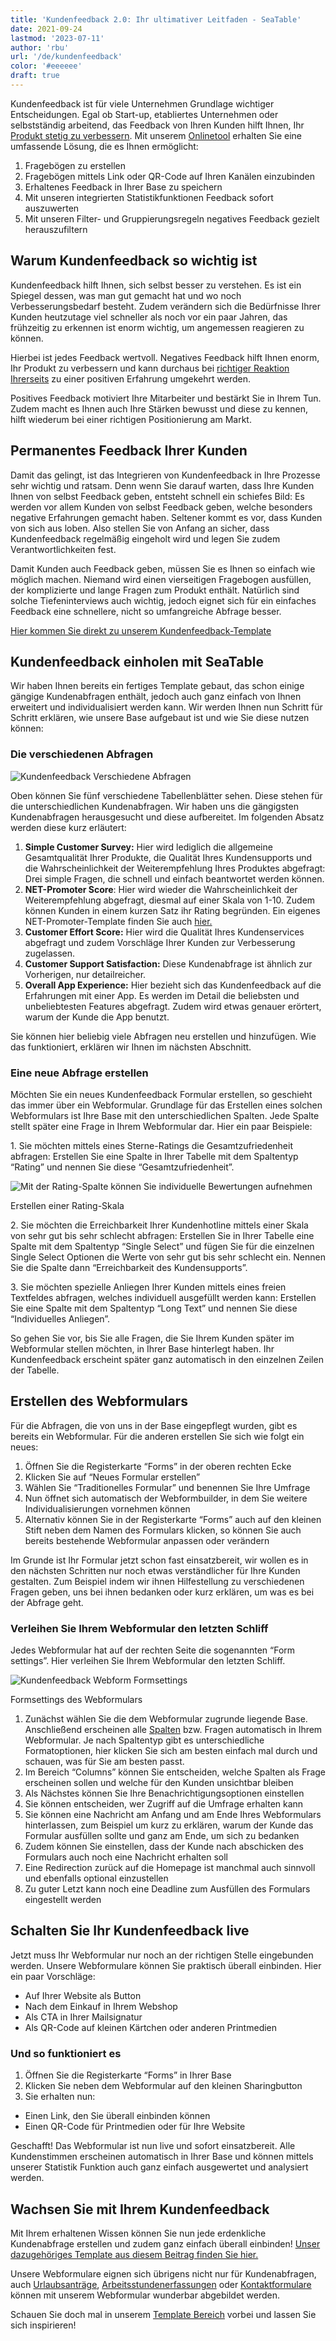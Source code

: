 ```yaml
---
title: 'Kundenfeedback 2.0: Ihr ultimativer Leitfaden - SeaTable'
date: 2021-09-24
lastmod: '2023-07-11'
author: 'rbu'
url: '/de/kundenfeedback'
color: '#eeeeee'
draft: true
---
```


Kundenfeedback ist für viele Unternehmen Grundlage wichtiger Entscheidungen. Egal ob Start-up, etabliertes Unternehmen oder selbstständig arbeitend, das Feedback von Ihren Kunden hilft Ihnen, Ihr [Produkt stetig zu verbessern](https://blog.ekomi.com/2019/10/24/6-schritte-zum-business-wachstum-durch-kundenfeedback/). Mit unserem [Onlinetool](https://seatable.io/vorlage/ku9n1tyosmmho-8trn7rdg/) erhalten Sie eine umfassende Lösung, die es Ihnen ermöglicht:

1. Fragebögen zu erstellen
2. Fragebögen mittels Link oder QR-Code auf Ihren Kanälen einzubinden
3. Erhaltenes Feedback in Ihrer Base zu speichern
4. Mit unseren integrierten Statistikfunktionen Feedback sofort auszuwerten
5. Mit unseren Filter- und Gruppierungsregeln negatives Feedback gezielt herauszufiltern

## Warum Kundenfeedback so wichtig ist

Kundenfeedback hilft Ihnen, sich selbst besser zu verstehen. Es ist ein Spiegel dessen, was man gut gemacht hat und wo noch Verbesserungsbedarf besteht. Zudem verändern sich die Bedürfnisse Ihrer Kunden heutzutage viel schneller als noch vor ein paar Jahren, das frühzeitig zu erkennen ist enorm wichtig, um angemessen reagieren zu können.

Hierbei ist jedes Feedback wertvoll. Negatives Feedback hilft Ihnen enorm, Ihr Produkt zu verbessern und kann durchaus bei [richtiger Reaktion Ihrerseits](https://seatable.io/negatives-kundenfeedback/) zu einer positiven Erfahrung umgekehrt werden.

Positives Feedback motiviert Ihre Mitarbeiter und bestärkt Sie in Ihrem Tun. Zudem macht es Ihnen auch Ihre Stärken bewusst und diese zu kennen, hilft wiederum bei einer richtigen Positionierung am Markt.

## Permanentes Feedback Ihrer Kunden

Damit das gelingt, ist das Integrieren von Kundenfeedback in Ihre Prozesse sehr wichtig und ratsam. Denn wenn Sie darauf warten, dass Ihre Kunden Ihnen von selbst Feedback geben, entsteht schnell ein schiefes Bild: Es werden vor allem Kunden von selbst Feedback geben, welche besonders negative Erfahrungen gemacht haben. Seltener kommt es vor, dass Kunden von sich aus loben. Also stellen Sie von Anfang an sicher, dass Kundenfeedback regelmäßig eingeholt wird und legen Sie zudem Verantwortlichkeiten fest.

Damit Kunden auch Feedback geben, müssen Sie es Ihnen so einfach wie möglich machen. Niemand wird einen vierseitigen Fragebogen ausfüllen, der komplizierte und lange Fragen zum Produkt enthält. Natürlich sind solche Tiefeninterviews auch wichtig, jedoch eignet sich für ein einfaches Feedback eine schnellere, nicht so umfangreiche Abfrage besser.

[Hier kommen Sie direkt zu unserem Kundenfeedback-Template](https://seatable.io/vorlage/ku9n1tyosmmho-8trn7rdg/)

## Kundenfeedback einholen mit SeaTable

Wir haben Ihnen bereits ein fertiges Template gebaut, das schon einige gängige Kundenabfragen enthält, jedoch auch ganz einfach von Ihnen erweitert und individualisiert werden kann. Wir werden Ihnen nun Schritt für Schritt erklären, wie unsere Base aufgebaut ist und wie Sie diese nutzen können:

### Die verschiedenen Abfragen

![Kundenfeedback Verschiedene Abfragen ](https://seatable.de/wp-content/uploads/2021/09/Bildschirmfoto-2021-09-22-um-11.07.11.png)

Oben können Sie fünf verschiedene Tabellenblätter sehen. Diese stehen für die unterschiedlichen Kundenabfragen. Wir haben uns die gängigsten Kundenabfragen herausgesucht und diese aufbereitet. Im folgenden Absatz werden diese kurz erläutert:

1. **Simple Customer Survey:** Hier wird lediglich die allgemeine Gesamtqualität Ihrer Produkte, die Qualität Ihres Kundensupports und die Wahrscheinlichkeit der Weiterempfehlung Ihres Produktes abgefragt: Drei simple Fragen, die schnell und einfach beantwortet werden können.
2. **NET-Promoter Score**: Hier wird wieder die Wahrscheinlichkeit der Weiterempfehlung abgefragt, diesmal auf einer Skala von 1-10. Zudem können Kunden in einem kurzen Satz ihr Rating begründen. Ein eigenes NET-Promoter-Template finden Sie auch [hier.](https://seatable.io/vorlage/wcmmq-i4qp-euwa7zh52sg/)
3. **Customer Effort Score:** Hier wird die Qualität Ihres Kundenservices abgefragt und zudem Vorschläge Ihrer Kunden zur Verbesserung zugelassen.
4. **Customer Support Satisfaction:** Diese Kundenabfrage ist ähnlich zur Vorherigen, nur detailreicher.
5. **Overall App Experience:** Hier bezieht sich das Kundenfeedback auf die Erfahrungen mit einer App. Es werden im Detail die beliebsten und unbeliebtesten Features abgefragt. Zudem wird etwas genauer erörtert, warum der Kunde die App benutzt.

Sie können hier beliebig viele Abfragen neu erstellen und hinzufügen. Wie das funktioniert, erklären wir Ihnen im nächsten Abschnitt.

### Eine neue Abfrage erstellen

Möchten Sie ein neues Kundenfeedback Formular erstellen, so geschieht das immer über ein Webformular. Grundlage für das Erstellen eines solchen Webformulars ist Ihre Base mit den unterschiedlichen Spalten. Jede Spalte stellt später eine Frage in Ihrem Webformular dar. Hier ein paar Beispiele:

1\. Sie möchten mittels eines Sterne-Ratings die Gesamtzufriedenheit abfragen: Erstellen Sie eine Spalte in Ihrer Tabelle mit dem Spaltentyp “Rating” und nennen Sie diese “Gesamtzufriedenheit”.

![Mit der Rating-Spalte können Sie individuelle Bewertungen aufnehmen](https://seatable.de/wp-content/uploads/2021/09/Rating-Form.png)

Erstellen einer Rating-Skala

2\. Sie möchten die Erreichbarkeit Ihrer Kundenhotline mittels einer Skala von sehr gut bis sehr schlecht abfragen: Erstellen Sie in Ihrer Tabelle eine Spalte mit dem Spaltentyp “Single Select” und fügen Sie für die einzelnen Single Select Optionen die Werte von sehr gut bis sehr schlecht ein. Nennen Sie die Spalte dann “Erreichbarkeit des Kundensupports”.

3\. Sie möchten spezielle Anliegen Ihrer Kunden mittels eines freien Textfeldes abfragen, welches individuell ausgefüllt werden kann: Erstellen Sie eine Spalte mit dem Spaltentyp “Long Text” und nennen Sie diese “Individuelles Anliegen”.

So gehen Sie vor, bis Sie alle Fragen, die Sie Ihrem Kunden später im Webformular stellen möchten, in Ihrer Base hinterlegt haben. Ihr Kundenfeedback erscheint später ganz automatisch in den einzelnen Zeilen der Tabelle.

## Erstellen des Webformulars

Für die Abfragen, die von uns in der Base eingepflegt wurden, gibt es bereits ein Webformular. Für die anderen erstellen Sie sich wie folgt ein neues:

1. Öffnen Sie die Registerkarte “Forms” in der oberen rechten Ecke
2. Klicken Sie auf “Neues Formular erstellen”
3. Wählen Sie “Traditionelles Formular” und benennen Sie Ihre Umfrage
4. Nun öffnet sich automatisch der Webformbuilder, in dem Sie weitere Individualisierungen vornehmen können
5. Alternativ können Sie in der Registerkarte “Forms” auch auf den kleinen Stift neben dem Namen des Formulars klicken, so können Sie auch bereits bestehende Webformular anpassen oder verändern

Im Grunde ist Ihr Formular jetzt schon fast einsatzbereit, wir wollen es in den nächsten Schritten nur noch etwas verständlicher für Ihre Kunden gestalten. Zum Beispiel indem wir ihnen Hilfestellung zu verschiedenen Fragen geben, uns bei ihnen bedanken oder kurz erklären, um was es bei der Abfrage geht.

### Verleihen Sie Ihrem Webformular den letzten Schliff

Jedes Webformular hat auf der rechten Seite die sogenannten “Form settings”. Hier verleihen Sie Ihrem Webformular den letzten Schliff.

![Kundenfeedback Webform Formsettings ](https://seatable.de/wp-content/uploads/2021/09/Bildschirmfoto-2021-09-22-um-11.26.29.png)

Formsettings des Webformulars

1. Zunächst wählen Sie die dem Webformular zugrunde liegende Base. Anschließend erscheinen alle [Spalten](https://seatable.io/docs/handbuch/seatable-nutzen/feld-typen/) bzw. Fragen automatisch in Ihrem Webformular. Je nach Spaltentyp gibt es unterschiedliche Formatoptionen, hier klicken Sie sich am besten einfach mal durch und schauen, was für Sie am besten passt.
2. Im Bereich “Columns” können Sie entscheiden, welche Spalten als Frage erscheinen sollen und welche für den Kunden unsichtbar bleiben
3. Als Nächstes können Sie Ihre Benachrichtigungsoptionen einstellen
4. Sie können entscheiden, wer Zugriff auf die Umfrage erhalten kann
5. Sie können eine Nachricht am Anfang und am Ende Ihres Webformulars hinterlassen, zum Beispiel um kurz zu erklären, warum der Kunde das Formular ausfüllen sollte und ganz am Ende, um sich zu bedanken
6. Zudem können Sie einstellen, dass der Kunde nach abschicken des Formulars auch noch eine Nachricht erhalten soll
7. Eine Redirection zurück auf die Homepage ist manchmal auch sinnvoll und ebenfalls optional einzustellen
8. Zu guter Letzt kann noch eine Deadline zum Ausfüllen des Formulars eingestellt werden

## Schalten Sie Ihr Kundenfeedback live

Jetzt muss Ihr Webformular nur noch an der richtigen Stelle eingebunden werden. Unsere Webformulare können Sie praktisch überall einbinden. Hier ein paar Vorschläge:

- Auf Ihrer Website als Button
- Nach dem Einkauf in Ihrem Webshop
- Als CTA in Ihrer Mailsignatur
- Als QR-Code auf kleinen Kärtchen oder anderen Printmedien

### Und so funktioniert es

1. Öffnen Sie die Registerkarte “Forms” in Ihrer Base
2. Klicken Sie neben dem Webformular auf den kleinen Sharingbutton
3. Sie erhalten nun:

- Einen Link, den Sie überall einbinden können
- Einen QR-Code für Printmedien oder für Ihre Website

Geschafft! Das Webformular ist nun live und sofort einsatzbereit. Alle Kundenstimmen erscheinen automatisch in Ihrer Base und können mittels unserer Statistik Funktion auch ganz einfach ausgewertet und analysiert werden.

## Wachsen Sie mit Ihrem Kundenfeedback

Mit Ihrem erhaltenen Wissen können Sie nun jede erdenkliche Kundenabfrage erstellen und zudem ganz einfach überall einbinden! [Unser dazugehöriges Template aus diesem Beitrag finden Sie hier.](https://seatable.io/vorlage/ku9n1tyosmmho-8trn7rdg/)

Unsere Webformulare eignen sich übrigens nicht nur für Kundenabfragen, auch [Urlaubsanträge](https://seatable.io/vorlage/uc5kqmjeri6plk5xozayxw/), [Arbeitsstundenerfassungen](https://seatable.io/vorlage/dkcp4_k3rnsb4d9sskb6qw/) oder [Kontaktformulare](https://seatable.io/vorlage/hgfag3__tz2ws_bnkaedwq/) können mit unserem Webformular wunderbar abgebildet werden.

Schauen Sie doch mal in unserem [Template Bereich](https://seatable.io/docs/templates/) vorbei und lassen Sie sich inspirieren!
